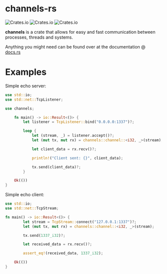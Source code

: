 # **channels-rs**

![Crates.io](https://img.shields.io/crates/l/channels?style=for-the-badge)
![Crates.io](https://img.shields.io/crates/v/channels?style=for-the-badge)
![Crates.io](https://img.shields.io/crates/d/channels?style=for-the-badge)

**channels** is a crate that allows for easy and fast communication between processes, threads and systems.

Anything you might need can be found over at the documentation @ [docs.rs](https://docs.rs/channels)

# Examples
Simple echo server:
```rust
use std::io;
use std::net::TcpListener;

use channels;

	fn main() -> io::Result<()> {
		let listener = TcpListener::bind("0.0.0.0:1337")?;

		loop {
			let (stream, _) = listener.accept()?;
			let (mut tx, mut rx) = channels::channel::<i32, _>(stream);

			let client_data = rx.recv()?;

			println!("Client sent: {}", client_data);

			tx.send(client_data)?;
		}

 	Ok(())
}
```

Simple echo client:
```rust
use std::io;
use std::net::TcpStream;

fn main() -> io::Result<()> {
		let stream = TcpStream::connect("127.0.0.1:1337")?;
		let (mut tx, mut rx) = channels::channel::<i32, _>(stream);

		tx.send(1337_i32)?;

		let received_data = rx.recv()?;

		assert_eq!(received_data, 1337_i32);

 	Ok(())
}
```
